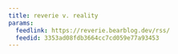 ```yaml
---
title: reverie v. reality
params:
  feedlink: https://reverie.bearblog.dev/rss/
  feedid: 3353ad08fdb3664cc7cd059e77a93453
---
```

